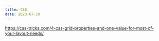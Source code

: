 ```yaml
---
title: CSS
date: 2023-07-30
---
```


https://css-tricks.com/4-css-grid-properties-and-one-value-for-most-of-your-layout-needs/